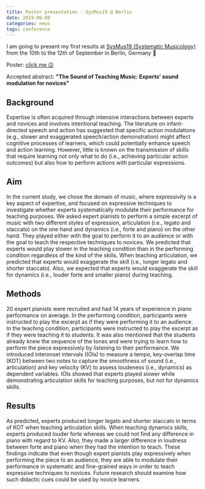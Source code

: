 ```yaml
---
title: Poster presentation - SysMus19 @ Berlin
date: 2019-06-09
categories: news
tags: conference
---
```

I am going to present my first results at [SysMus19 (Systematic Musicology)](https://www.hdpk.de/de/forschung/veranstaltungen/sysmus19/) from the 10th to the 12th of September in Berlin, Germany 🌵

Poster: [click me 😉](https://github.com/atsukotominaga/talk/blob/master/2019/SysMus.pdf)

Accepted abstract: **"The Sound of Teaching Music: Experts’ sound modulation for novices"**

## Background
Expertise is often acquired through intensive interactions between experts and novices and involves intentional teaching. The literature on infant-directed speech and action has suggested that specific action modulations (e.g., slower and exaggerated speech/action demonstration) might affect cognitive processes of learners, which could potentially enhance speech and action learning. However, little is known on the transmission of skills that require learning not only what to do (i.e., achieving particular action outcomes) but also how to perform actions with particular expressions.

## Aim
In the current study, we chose the domain of music, where expressivity is a key aspect of expertise, and focused on expressive techniques to investigate whether experts systematically modulate their performance for teaching purposes. We asked expert pianists to perform a simple excerpt of music with two different styles of expression, articulation (i.e., legato and staccato) on the one hand and dynamics (i.e., forte and piano) on the other hand. They played either with the goal to perform it to an audience or with the goal to teach the respective techniques to novices. We predicted that experts would play slower in the teaching condition than in the performing condition regardless of the kind of the skills. When teaching articulation, we predicted that experts would exaggerate the skill (i.e., longer legato and shorter staccato). Also, we expected that experts would exaggerate the skill for dynamics (i.e., louder forte and smaller piano) during teaching.

## Methods
20 expert pianists were recruited and had 14 years of experience in piano performance on average. In the performing condition, participants were instructed to play the excerpt as if they were performing it to an audience. In the teaching condition, participants were instructed to play the excerpt as if they were teaching it to students. It was also mentioned that the students already knew the sequence of the tones and were trying to learn how to perform the piece expressively by listening to their performance.  We introduced interonset intervals (IOIs) to measure a tempo, key-overlap time (KOT) between two notes to capture the smoothness of sound (i.e., articulation) and key velocity (KV) to assess loudeness (i.e., dynamics) as dependent variables. IOIs showed that experts played slower while demonstrating articulation skills for teaching purposes, but not for dynamics skills.

## Results
As predicted, experts produced longer legato and shorter staccato in terms of KOT when teaching articulation skills. When teaching dynamics skills, experts produced louder forte whereas we could not find any difference in piano with regard to KV. Also, they made a larger difference in loudness between forte and piano when they had the intention to teach. These findings indicate that even though expert pianists play expressively when performing the piece to an audience, they are able to modulate their performance in systematic and fine-grained ways in order to teach expressive techniques to novices. Future research should examine how such didactic cues could be used by novice learners.